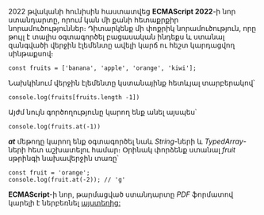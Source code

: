 2022 թվականի հունիսին հաստատվեց **ECMAScript 2022**-ի նոր ստանդարտը, որում կան մի քանի հետաքրքիր նորամուծություններ։ Դիտարկենք մի փոքրիկ նորամուծություն, որը թույլ է տալիս օգտագործել բացասական ինդեքս և ստանալ զանգվածի վերջին էլեմենտը ավելի կարճ ու հեշտ կարդացվող սինթաքսով։

```
const fruits = ['banana', 'apple', 'orange', 'kiwi'];
```

Նախկինում վերջին էլեմենտը կստանայինք հետևյալ տարբերակով՝

```
console.log(fruits[fruits.length -1])
```

Այժմ նույն գործողությունը կարող ենք անել այսպես՝

```
console.log(fruits.at(-1))
```

**_at_** մեթոդը կարող ենք օգտագործել նաև _String_-ների և _TypedArray_-ների հետ աշխատելու համար։ Օրինակ փորձենք ստանալ _fruit_ սթրինգի նախավերջին տառը՝

```
const fruit = 'orange';
console.log(fruit.at(-2)); // 'g'
```

**ECMAScript**-ի նոր, թարմացված ստանդարտը _PDF_ ֆորմատով կարելի է ներբեռնել [այստեղից:](https://www.ecma-international.org/wp-content/uploads/ECMA-262_13th_edition_june_2022.pdf?fbclid=IwAR2XnfqSoa5llW9bxc5jhJ0ChVhtbnR0h8IsP_mEzIsyJQh1VmuiRPDj060)
